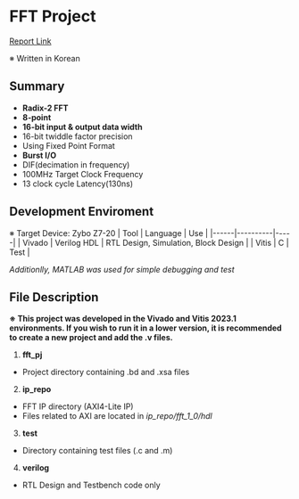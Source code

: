 # FFT Project
[Report Link](https://1drv.ms/b/s!AoW7lidA8JGFk0vTEJOxraDXmEUK?e=ZGnC8p)

※ Written in Korean

## Summary
- **Radix-2 FFT**
- **8-point**
- **16-bit input & output data width**
- 16-bit twiddle factor precision
- Using Fixed Point Format
- **Burst I/O**
- DIF(decimation in frequency)
- 100MHz Target Clock Frequency
- 13 clock cycle Latency(130ns)

## Development Enviroment
※ Target Device: Zybo Z7-20
| Tool | Language | Use |
|------|----------|-----|
| Vivado | Verilog HDL | RTL Design, Simulation, Block Design |
| Vitis | C | Test |

*Additionlly, MATLAB was used for simple debugging and test*

## File Description
**※ This project was developed in the Vivado and Vitis 2023.1 environments. If you wish to run it in a lower version, it is recommended to create a new project and add the .v files.**
1. **fft_pj**
- Project directory containing .bd and .xsa files
2. **ip_repo**
- FFT IP directory (AXI4-Lite IP)
- Files related to AXI are located in *ip_repo/fft_1_0/hdl*
3. **test**
- Directory containing test files (.c and .m)
4. **verilog**
- RTL Design and Testbench code only
